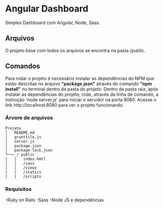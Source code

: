 # Angular Dashboard

Simples Dashboard com Angular, Node, Sass.

## Arquivos

O projeto base com todos os arquivos se encontra na pasta /public. 

## Comandos

Para rodar o projeto é necessário instalar as dependências do NPM que estão descritas no arquivo **"package.json"** através do comando **"npm install"** no terminal dentro da pasta do projeto. Dentro da pasta raiz, após instalar as dependências do projeto, rode, através da linha de comando, a instrução 'node server.js' para iniciar o servidor na porta 8080. Acesse o link http://localhost:8080 para ver o projeto funcionando.

### Árvore de arquivos
```
Projeto
│   README.md
│   gruntfile.js
│   server.js   
|	package.json
│	package-lock.json
└─── / public
│   │   index.hmtl
│   │   /sass
|   |   /views
|   |   /statics
|   |   /scripts
```

### Requisitos

-Ruby on Rails
-Sass
-Node JS e dependências